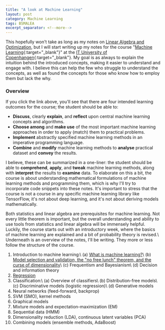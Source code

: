 ```yaml
---
title: "A look at Machine Learning"
layout: post
category: Machine Learning
tags: BSMALEA
excerpt_separator: <!--more-->
---
```

This hopefully won't take as long as my notes on <a href="{{ site.url }}/linear_algebra_and_optimisation">Linear Algebra and Optimization</a>, but I will start writing up my notes for the course "[Machine Learning](https://mit.itu.dk/ucs/cb_www/course.sml?course_id=2013612&mode=search&lang=en&print_friendly_p=t&goto=1542111182.000){:target="_blank"}" at the [IT University of Copenhangen](https://www.itu.dk/){:target="_blank"}. My goal is as always to explain the intuition behind the introduced concepts, making it easier to understand and engage with. I believe this can help the few who struggle to understand the concepts, as well as found the concepts for those who know how to employ them but lack the why.

### Overview
If you click the link above, you'll see that there are four intended learning outcomes for the course; the student should be able to:

- **Discuss**, clearly **explain**, and **reflect** upon central machine learning concepts and algorithms.
- **Choose among** and **make use** of the most important machine learning approaches in order to apply (match) them to practical problems.
- **Implement** abstractly specified machine learning methods in an imperative programming language.
- **Combine** and **modify** machine learning methods to **analyse** practical dataset and **convey** the results.

<!--more-->

I believe, these can be summarized in a one-liner: the student should be able to **comprehend**, **apply**, and **tweak** machine learning methods, along with **interpret** the results to **examine** data. To elaborate on this a bit, the course is about understanding mathematical formulations of machine learning methods and programming them, which is why I'll try to incorporate code snippets into these notes. It's important to stress that the course is not a course in any specific machine learning library like TensorFlow, it's not about deep learning, and it's not about deriving models mathematically.

Both statistics and linear algebra are prerequisites for machine learning. Not every little theorem is important, but the overall understanding and ability to use tools from statistics and linear algebra will be immensely helpful. Luckily, the course starts out with an introductory week, where the basics of machine learning are explained and a bit of probability theory is revised.\\
Underneath is an overview of the notes, I'll be writing. They more or less follow the structure of the course.

1. Introduction to machine learning:\\
    (a) <a href="{{ site.url }}/bsmalea-notes-1a">What is machine learning?</a>\\
    (b) <a href="{{ site.url }}/bsmalea-notes-1b">Model selection and validation, the "no free lunch" theorem, and the curse of dimensionality</a>\\
    (c) Frequentism and Bayesianism\\
    (d) Decision and information theory
2. <a href="{{ site.url }}/bsmalea-notes-2">Regression</a>
3. Classification:\\
    (a) Overview of classifiers\\
    (b) Distribution-free models\\
    (c) Discriminative models (logistic regression)\\
    (d) Generative models
4. Neural networks (feed-forward, backprop)
5. SVM (SMO), kernel methods
6. Graphical models
7. Mixture models and expectation-maximization (EM)
8. Sequential data (HMM)
9. Dimensionality reduction (LDA), continuous latent variables (PCA)
10. Combining models (ensemble methods, AdaBoost)
